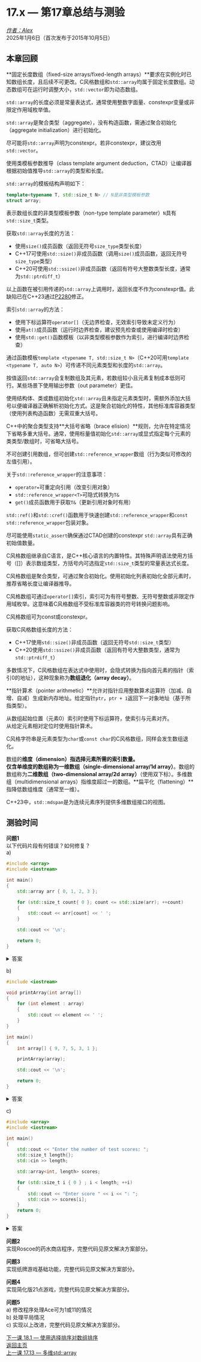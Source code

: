 17\.x — 第17章总结与测验  
===================================

[*作者：Alex*](https://www.learncpp.com/author/Alex/ "查看 Alex 的所有文章")  
2025年1月6日（首次发布于2015年10月5日）  

本章回顾  
----------------  

**固定长度数组（fixed-size arrays/fixed-length arrays）**要求在实例化时已知数组长度，且后续不可更改。C风格数组和`std::array`均属于固定长度数组。动态数组可在运行时调整大小，`std::vector`即为动态数组。  

`std::array`的长度必须是常量表达式，通常使用整数字面量、constexpr变量或非限定作用域枚举值。  

`std::array`是聚合类型（aggregate），没有构造函数，需通过聚合初始化（aggregate initialization）进行初始化。  

尽可能将`std::array`声明为constexpr。若非constexpr，建议改用`std::vector`。  

使用类模板参数推导（class template argument deduction，CTAD）让编译器根据初始值推导`std::array`的类型和长度。  

`std::array`的模板结构声明如下：  
```cpp
template<typename T, std::size_t N> // N是非类型模板参数
struct array;
```  
表示数组长度的非类型模板参数（non-type template parameter）`N`具有`std::size_t`类型。  

获取`std::array`长度的方法：  
* 使用`size()`成员函数（返回无符号`size_type`类型长度）  
* C++17可使用`std::size()`非成员函数（调用`size()`成员函数，返回无符号`size_type`类型）  
* C++20可使用`std::ssize()`非成员函数（返回有符号大整数类型长度，通常为`std::ptrdiff_t`）  

以上函数在被引用传递的`std::array`上调用时，返回长度不作为constexpr值。此缺陷已在C++23通过[P2280](https://www.open-std.org/jtc1/sc22/wg21/docs/papers/2022/p2280r4.html)修正。  

索引`std::array`的方法：  
* 使用下标运算符`operator[]`（无边界检查，无效索引导致未定义行为）  
* 使用`at()`成员函数（运行时边界检查，建议预先检查或使用编译时检查）  
* 使用`std::get()`函数模板（以非类型模板参数作为索引，进行编译时边界检查）  

通过函数模板`template <typename T, std::size_t N>`（C++20可用`template <typename T, auto N>`）可传递不同元素类型和长度的`std::array`。  

按值返回`std::array`会复制数组及其元素，若数组较小且元素复制成本低则可行。某些场景下使用输出参数（out parameter）更佳。  

使用结构体、类或数组初始化`std::array`且未指定元素类型时，需额外添加大括号以便编译器正确解析初始化方式。这是聚合初始化的特性，其他标准库容器类型（使用列表构造函数）无需双重大括号。  

C++中的聚合类型支持**大括号省略（brace elision）**规则，允许在特定情况下省略多重大括号。通常，使用标量值初始化`std::array`或显式指定每个元素的类类型/数组时，可省略大括号。  

不可创建引用数组，但可创建`std::reference_wrapper`数组（行为类似可修改的左值引用）。  

关于`std::reference_wrapper`的注意事项：  
* `operator=`可重定向引用（改变引用对象）  
* `std::reference_wrapper<T>`可隐式转换为`T&`  
* `get()`成员函数用于获取`T&`（更新引用对象时有用）  

`std::ref()`和`std::cref()`函数用于快速创建`std::reference_wrapper`和`const std::reference_wrapper`包装对象。  

尽可能使用`static_assert`确保通过CTAD创建的constexpr `std::array`具有正确初始值数量。  

C风格数组继承自C语言，是C++核心语言的内置特性。其特殊声明语法使用方括号（[]）表示数组类型，方括号内可选指定`std::size_t`类型的常量表达式长度。  

C风格数组是聚合类型，可通过聚合初始化。使用初始化列表初始化全部元素时，推荐省略长度让编译器推导。  

C风格数组可通过`operator[]`索引，索引可为有符号整数、无符号整数或非限定作用域枚举。这意味着C风格数组不受标准库容器类的符号转换问题影响。  

C风格数组可为const或constexpr。  

获取C风格数组长度的方法：  
* C++17使用`std::size()`非成员函数（返回无符号`std::size_t`类型）  
* C++20使用`std::ssize()`非成员函数（返回有符号大整数类型，通常为`std::ptrdiff_t`）  

多数情况下，C风格数组在表达式中使用时，会隐式转换为指向首元素的指针（索引0的地址），这种现象称为**数组退化（array decay）**。  

**指针算术（pointer arithmetic）**允许对指针应用整数算术运算符（加减、自增、自减）生成新内存地址。给定指针`ptr`，`ptr + 1`返回下一对象地址（基于所指类型）。  

从数组起始位置（元素0）索引时使用下标运算符，使索引与元素对齐。  
从给定元素相对定位时使用指针算术。  

C风格字符串是元素类型为`char`或`const char`的C风格数组，同样会发生数组退化。  

数组的**维度（dimension）**指选择元素所需的索引数量。  
仅含单维度的数组称为**一维数组（single-dimensional array/1d array）**。数组的数组称为**二维数组（two-dimensional array/2d array）**（使用双下标）。多维数组（multidimensional arrays）指维度超过一的数组。**扁平化（flattening）**指降低数组维度（通常至一维）。  

C++23中，`std::mdspan`是为连续元素序列提供多维数组接口的视图。  

测验时间  
----------------  

**问题1**  
以下代码片段有何错误？如何修复？  
a)  
```cpp
#include <array>
#include <iostream>

int main()
{
    std::array arr { 0, 1, 2, 3 };

    for (std::size_t count{ 0 }; count <= std::size(arr); ++count)
    {
        std::cout << arr[count] << ' ';
    }

    std::cout << '\n';

    return 0;
}
```  
  
<details><summary>答案</summary>for循环存在差一错误，尝试访问不存在的索引4元素。修复：循环条件应使用<而非<=。</details>  

b)  
```cpp
#include <iostream>

void printArray(int array[])
{
    for (int element : array)
    {
        std::cout << element << ' ';
    }
}

int main()
{
    int array[] { 9, 7, 5, 3, 1 };

    printArray(array);

    std::cout << '\n';

    return 0;
}
```  
  
<details><summary>答案</summary>数组传递给printArray()时退化为指针，基于范围的for循环无法处理数组指针（因长度未知）。修复：改用不会退化的std::array。</details>  

c)  
```cpp
#include <array>
#include <iostream>

int main()
{
    std::cout << "Enter the number of test scores: ";
    std::size_t length{};
    std::cin >> length;

    std::array<int, length> scores;

    for (std::size_t i { 0 } ; i < length; ++i)
    {
        std::cout << "Enter score " << i << ": ";
        std::cin >> scores[i];
    }
    return 0;
}
```  
  
<details><summary>答案</summary>length不是常量表达式，不能用于定义std::array长度。修复：改用std::vector。</details>  

**问题2**  
实现Roscoe的药水商店程序，完整代码见原文解决方案部分。  

**问题3**  
实现纸牌游戏基础功能，完整代码见原文解决方案部分。  

**问题4**  
实现简化版21点游戏，完整代码见原文解决方案部分。  

**问题5**  
a) 修改程序处理Ace可为1或11的情况  
b) 处理平局情况  
c) 实现以上改进，完整代码见原文解决方案部分。  

[下一课 18.1 — 使用选择排序对数组排序](Chapter-18/lesson18.1-sorting-an-array-using-selection-sort.md)  
[返回主页](/)  
[上一课 17.13 — 多维std::array](Chapter-17/lesson17.13-multidimensional-stdarray.md)